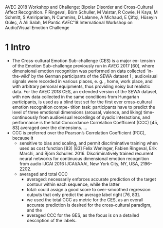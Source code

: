 AVEC 2018 Workshop and Challenge:
  Bipolar Disorder and Cross-Cultural Affect Recognition. 
F Ringeval, Börn Schuller, M Valstar, R Cowie, H Kaya, M Schmitt, S Amiriparian,
  N Cummins, D Lalanne, A Michaud, E Çiftçi, Hüseyin Güleç, A Ali Salah, M Pantic
AVEC’18 International Workshop on Audio/Visual Emotion Challenge

# 1 Intro

* The Cross-cultural Emotion Sub-challenge (CES) is a major ex- tension of the
  Emotion Sub-challenge previously run in AVEC 2017 [60], where dimensional
  emotion recognition was performed on data collected ‘in-the-wild’ by the
  German participants of the SEWA dataset 1 ; audiovisual signals were recorded
  in various places, e. g. , home, work place, and with arbitrary personal
  equipments, thus providing noisy but realistic data. For the AVEC 2018 CES, an
  extended version of the SEWA dataset, with new data collected in the same
  conditions from Hungarian participants, is used as a blind test set for the
  first ever cross-cultural emotion recognition compe- tition task: participants
  have to predict the level of three emotional dimensions (arousal, valence, and
  liking) time-continuously from audiovisual recordings of dyadic interactions,
  and performance is the total Concordance Correlation Coefficient (CCC) [45,
  83] averaged over the dimensions.
...
* CCC is preferred over the Pearson’s Correlation Coefficient (PCC), because it
  * sensitive to bias and scaling, and 
    permit discriminative training when used as cost function [83]
    [83] Felix Weninger, Fabien Ringeval, Erik Marchi, and Björn Schuller. 2016.
    Discriminatively trained recurrent neural networks
      for continuous dimensional emotion recognition from audio
    IJCAI 2016
    IJCAI/AAAI, New York City, NY, USA, 2196–2202.
  * averaged and total CCC
    * averaged: necessarily enforces accurate prediction of the target contour
      within each sequence, while the latter 
    * total: could assign a good score to over-smoothed regression outputs that
      only predict the average label right [76, 83].
    * we used the total CCC as metric for the CES, as an overall accurate
      prediction is desired for the cross-cultural paradigm, and the 
    * averaged CCC for the GES, as the focus is on a detailed description of the
      labels.
